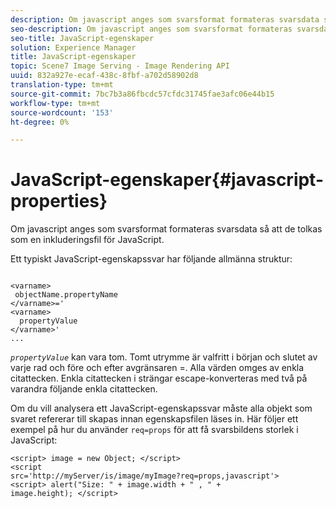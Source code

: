 ```yaml
---
description: Om javascript anges som svarsformat formateras svarsdata så att de tolkas som en inkluderingsfil för JavaScript.
seo-description: Om javascript anges som svarsformat formateras svarsdata så att de tolkas som en inkluderingsfil för JavaScript.
seo-title: JavaScript-egenskaper
solution: Experience Manager
title: JavaScript-egenskaper
topic: Scene7 Image Serving - Image Rendering API
uuid: 832a927e-ecaf-438c-8fbf-a702d58902d8
translation-type: tm+mt
source-git-commit: 7bc7b3a86fbcdc57cfdc31745fae3afc06e44b15
workflow-type: tm+mt
source-wordcount: '153'
ht-degree: 0%

---
```



# JavaScript-egenskaper{#javascript-properties}

Om javascript anges som svarsformat formateras svarsdata så att de tolkas som en inkluderingsfil för JavaScript.

Ett typiskt JavaScript-egenskapssvar har följande allmänna struktur:

```
           
<varname> 
 objectName.propertyName 
</varname>=' 
<varname>
  propertyValue 
</varname>' 
...
```

*`propertyValue`* kan vara tom. Tomt utrymme är valfritt i början och slutet av varje rad och före och efter avgränsaren =. Alla värden omges av enkla citattecken. Enkla citattecken i strängar escape-konverteras med två på varandra följande enkla citattecken.

Om du vill analysera ett JavaScript-egenskapssvar måste alla objekt som svaret refererar till skapas innan egenskapsfilen läses in. Här följer ett exempel på hur du använder `req=props` för att få svarsbildens storlek i JavaScript:

```
<script> image = new Object; </script> 
<script 
src='http://myServer/is/image/myImage?req=props,javascript'> 
<script> alert("Size: " + image.width + " , " + 
image.height); </script>
```

